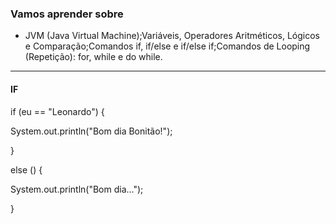 ### Vamos aprender sobre

- JVM (Java Virtual Machine);Variáveis, Operadores Aritméticos, Lógicos e Comparação;Comandos if, if/else e if/else if;Comandos de Looping (Repetição): for, while e do while.

---

####  IF

if (eu == "Leonardo") {

System.out.println("Bom dia Bonitão!");

}

else () {

System.out.println("Bom dia...");

}